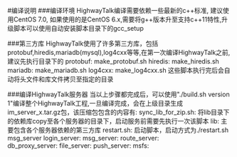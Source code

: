 #编译说明
###编译环境
	HighwayTalk编译需要依赖一些最新的c++标准, 建议使用CentOS 7.0, 如果使用的是CentOS 6.x,需要将g++版本升至支持c++11特性,升级脚本可以使用自动安装脚本目录下的gcc_setup

###第三方库
	HighwayTalk使用了许多第三方库，包括protobuf,hiredis,mariadb(mysql),log4cxx等等,在第一次编译HighwayTalk之前,建议先执行目录下的
		protobuf: make_protobuf.sh 
		hiredis: make_hiredis.sh
		mariadb: make_mariadb.sh
		log4cxx: make_log4cxx.sh
	这些脚本执行完后会自动将头文件和库文件拷贝至指定的目录
	
###编译HighwayTalk服务器
	当以上步骤都完成后，可以使用"./build.sh version 1"编译整个HighwayTalk工程,一旦编译完成，会在上级目录生成im_server_x.tar.gz包，该压缩包包含的内容有:
	sync_lib_for_zip.sh: 将lib目录下的依赖库copy至各个服务器的目录下，启动服务前需要先执行一次该脚本
	lib: 主要包含各个服务器依赖的第三方库
	restart.sh: 启动脚本，启动方式为./restart.sh msg_server
	login_server:
	msg_server:
	route_server:			
	db_proxy_server:
	file_server:
	push_server:
	msfs:
